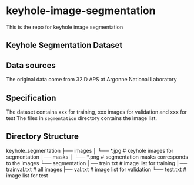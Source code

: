 # keyhole-image-segmentation
This is the repo for keyhole image segmentation


## Keyhole Segmentation Dataset
## Data sources
The original data come from 32ID APS at Argonne National Laboratory
## Specification
The dataset contains xxx for training, xxx images for validation and xxx for test
The files in `segmentation` directory contains the image list.
## Directory Structure
keyhole_segmentation
├── images
│   └── *.jpg  # keyhole images for segmentation
│── masks
│   └── *.png  # segmentation masks corresponds to the images
└── segmentation
    │── train.txt  # image list for training
    │── trainval.txt  # all images
    |── val.txt  # image list for validation
    └── test.txt  # image list for test
